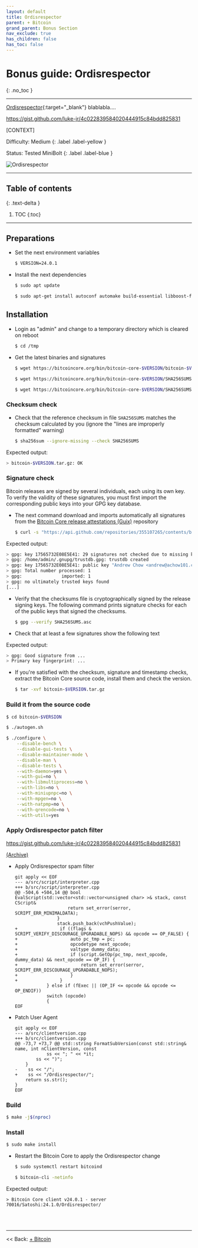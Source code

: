 ```yaml
---
layout: default
title: Ordisrespector
parent: + Bitcoin
grand_parent: Bonus Section
nav_exclude: true
has_children: false
has_toc: false
---
```

<!-- markdownlint-disable MD014 MD022 MD025 MD033 MD040 -->

# Bonus guide: Ordisrespector

{: .no_toc }

---

[Ordisrespector](https://twitter.com/oomahq/status/1621899175079051264){:target="_blank"} blablabla....

https://gist.github.com/luke-jr/4c022839584020444915c84bdd825831

[CONTEXT]

Difficulty: Medium
{: .label .label-yellow }

Status: Tested MiniBolt
{: .label .label-blue }

![Ordisrespector](../../../images/ordisrespector.png)

---

## Table of contents
{: .text-delta }

1. TOC
{:toc}

---

## Preparations

* Set the next environment variables

  ```sh
  $ VERSION=24.0.1
  ```

* Install the next dependencies

  ```sh
  $ sudo apt update
  ```

  ```sh
  $ sudo apt-get install autoconf automake build-essential libboost-filesystem-dev libboost-system-dev libboost-thread-dev libevent-dev libsqlite3-dev libtool pkg-config --no-install-recommends
  ```

## Installation

* Login as "admin" and change to a temporary directory which is cleared on reboot

  ```sh
  $ cd /tmp
  ```

* Get the latest binaries and signatures

  ```sh
  $ wget https://bitcoincore.org/bin/bitcoin-core-$VERSION/bitcoin-$VERSION.tar.gz
  ```

  ```sh
  $ wget https://bitcoincore.org/bin/bitcoin-core-$VERSION/SHA256SUMS
  ```

  ```sh
  $ wget https://bitcoincore.org/bin/bitcoin-core-$VERSION/SHA256SUMS.asc
  ```

### Checksum check

* Check that the reference checksum in file `SHA256SUMS` matches the checksum calculated by you (ignore the "lines are improperly formatted" warning)

  ```sh
  $ sha256sum --ignore-missing --check SHA256SUMS
  ```

Expected output:

  ```sh
  > bitcoin-$VERSION.tar.gz: OK
  ```

### Signature check

Bitcoin releases are signed by several individuals, each using its own key. To verify the validity of these signatures, you must first import the corresponding public keys into your GPG key database.

* The next command download and imports automatically all signatures from the [Bitcoin Core release attestations (Guix)](https://github.com/bitcoin-core/guix.sigs) repository

  ```sh
  $ curl -s "https://api.github.com/repositories/355107265/contents/builder-keys" | grep download_url | grep -oE "https://[a-zA-Z0-9./-]+" | while read url; do curl -s "$url" | gpg --import; done
  ```

Expected output:

  ```sh
  > gpg: key 17565732E08E5E41: 29 signatures not checked due to missing keys
  > gpg: /home/admin/.gnupg/trustdb.gpg: trustdb created
  > gpg: key 17565732E08E5E41: public key "Andrew Chow <andrew@achow101.com>" imported
  > gpg: Total number processed: 1
  > gpg:               imported: 1
  > gpg: no ultimately trusted keys found
  [...]
  ```

* Verify that the checksums file is cryptographically signed by the release signing keys.
  The following command prints signature checks for each of the public keys that signed the checksums.

  ```sh
  $ gpg --verify SHA256SUMS.asc
  ```

* Check that at least a few signatures show the following text

Expected output:

  ```sh
  > gpg: Good signature from ...
  > Primary key fingerprint: ...
  ```

* If you're satisfied with the checksum, signature and timestamp checks, extract the Bitcoin Core source code, install them and check the version.

  ```sh
  $ tar -xvf bitcoin-$VERSION.tar.gz
  ```

### Build it from the source code

  ```sh
  $ cd bitcoin-$VERSION
  ```

  ```sh
  $ ./autogen.sh
  ```

  ```sh
  $ ./configure \
      --disable-bench \
      --disable-gui-tests \
      --disable-maintainer-mode \
      --disable-man \
      --disable-tests \
      --with-daemon=yes \
      --with-gui=no \
      --with-libmultiprocess=no \
      --with-libs=no \
      --with-miniupnpc=no \
      --with-mpgen=no \
      --with-natpmp=no \
      --with-qrencode=no \
      --with-utils=yes
  ```

### Apply Ordisrespector patch filter

https://gist.github.com/luke-jr/4c022839584020444915c84bdd825831

[(Archive)](https://web.archive.org/web/20230207212859/https://gist.github.com/luke-jr/4c022839584020444915c84bdd825831)

* Apply Ordisrespector spam filter

  ```
  git apply << EOF
  --- a/src/script/interpreter.cpp
  +++ b/src/script/interpreter.cpp
  @@ -504,6 +504,14 @@ bool EvalScript(std::vector<std::vector<unsigned char> >& stack, const CScript&
                      return set_error(serror, SCRIPT_ERR_MINIMALDATA);
                  }
                  stack.push_back(vchPushValue);
  +                if ((flags & SCRIPT_VERIFY_DISCOURAGE_UPGRADABLE_NOPS) && opcode == OP_FALSE) {
  +                    auto pc_tmp = pc;
  +                    opcodetype next_opcode;
  +                    valtype dummy_data;
  +                    if (script.GetOp(pc_tmp, next_opcode, dummy_data) && next_opcode == OP_IF) {
  +                        return set_error(serror, SCRIPT_ERR_DISCOURAGE_UPGRADABLE_NOPS);
  +                    }
  +                }
              } else if (fExec || (OP_IF <= opcode && opcode <= OP_ENDIF))
              switch (opcode)
              {
  EOF
  ```

* Patch User Agent

  ```
  git apply << EOF
  --- a/src/clientversion.cpp
  +++ b/src/clientversion.cpp
  @@ -73,7 +73,7 @@ std::string FormatSubVersion(const std::string& name, int nClientVersion, const
              ss << "; " << *it;
          ss << ")";
      }
  -    ss << "/";
  +    ss << "/Ordisrespector/";
      return ss.str();
  }
  EOF
  ```

### Build

  ```sh
  $ make -j$(nproc)
  ```

### Install

  ```sh
  $ sudo make install
  ```

* Restart the Bitcoin Core to apply the Ordisrespector change

  ```sh
  $ sudo systemctl restart bitcoind
  ```

  ```sh
  $ bitcoin-cli -netinfo
  ```

Expected output:

  ```
  > Bitcoin Core client v24.0.1 - server 70016/Satoshi:24.1.0/Ordisrespector/
  ```

<br /><br />

---

<< Back: [+ Bitcoin](index.md)

